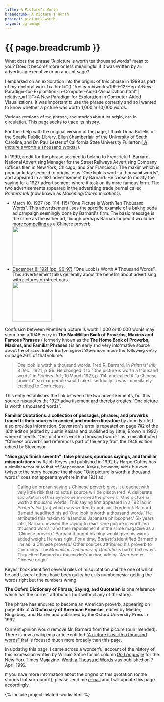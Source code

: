 ```yaml
---
title: A Picture's Worth
breadcrumb: A Picture's Worth 
project: pictures-worth
layout: bg-image
---
```

# {{ page.breadcrumb }}
			
What does the phrase &ldquo;A picture is worth ten thousand words&rdquo; mean to you?
Does it become more or less meaningful if it was written by an 
advertising executive or an ancient sage?

I embarked on an exploration into the origins of <em>this</em> phrase in 1999
as part of my doctoral work 
(<a href="{{ "/research/works/1999-12-Hep-A-New-Paradigm-for-Exploration-in-Computer-Aided-Visualization.html" | relative_url }}">A New Paradigm for Exploration in Computer-Aided Visualization</a>). 
It was important to use the phrase correctly and so
I wanted to know whether a picture was worth 1,000 or 10,000 words. 

Various versions of the phrase, and stories about its origin, are in circulation.
This page seeks to trace its history.

For their help with the original version of the page, 
I thank Dona Bubelis of the Seattle Public Library, 
Ellen Chamberlain of the University of South Carolina, and 
Dr. Paul Lester of California State University Fullerton 
(<a href="http://paulmartinlester.info/writings/1000_words.html">
A Picture's Worth a Thousand Words?</a>).

In 1999, credit for the phrase seemed to belong to Frederick R. Barnard, 
National Advertising Manager for the Street Railways Advertising Company 
(offices then in New York, Chicago, and San Francisco). 
The maxim which is popular today seemed to originate as 
&ldquo;One look is worth a thousand words&rdquo;, 
and appeared in a 1921 advertisement by Barnard. 
He chose to modify the saying for a 1927 advertisement, 
where it took on its more famous form.
The two advertisements appeared in the advertising trade journal 
called <em>Printers' Ink</em> (now known as <em>Marketing/Communications</em>).

<ul>
  <li>
    <a href="1927-mar-10.html">March 10, 1927 (pp. 114-115)</a>
    &ldquo;One Picture is Worth Ten Thousand Words&rdquo;.  
    This advertisement uses the specific example of a baking soda ad 
    campaign seemingly done by Barnard's firm.  
    The basic message is the same as the earlier ad, 
    though perhaps Barnard hoped it would be more compelling
    as a Chinese proverb. <br />
    <a href="1927-mar-10.html">
      <img class="img-responsive" height="128px" src="{{"/assets/projects/img/pw-printers-ink-1927.jpg" | relative_url}}" />
    </a>
  </li>
  <li>
    <a href="1921-dec-8.html">December 8, 1921 (pp. 96-97)</a>
    &ldquo;One Look is Worth A Thousand Words&rdquo;.  
    This advertisement talks generally about the benefits about advertising with
    pictures on street cars.<br />
    <a href="1921-dec-8.html">
      <img class="img-responsive" height="128px" src="{{ "/assets/projects/img/pw-printers-ink-1921.jpg" | relative_url}}"/>
    </a>
  </li>
</ul>

Confusion between whether a picture is worth 1,000 or 10,000 words may stem from a 
1948 entry in <strong>The MacMillan Book of Proverbs, Maxims and Famous Phrases</strong>
( formerly known as the 
<strong>The Home Book of Proverbs, Maxims, and Familiar Phrases</strong> )
is an early and very informative source about the phrase. Editor Burton Egbert 
Stevenson made the following entry on page 2611 of that volume:

<blockquote>
  One look is worth a thousand words.
  Fred R. Barnard, in <em>Printers' Ink</em>, 8 Dec., 1921, p. 96.
  He changed it to &ldquo;One picture is worth a thousand words&rdquo; 
  in <em>Printers' Ink</em>, 10 March 1927, p. 114, and called it 
  &ldquo;a Chinese proverb&rdquo;, so that people would take it seriously. 
  It was immediately credited to Confucious.
</blockquote>

This entry establishes the link between the two advertisements, 
but this source misquotes the 1927 advertisement and thereby creates
&ldquo;One picture is worth a thousand words&rdquo;.

<strong>Familiar Quotations: a collection of passages, 
phrases, and proverbs traced to their sources 
in ancient and modern literature</strong> by John Bartlett 
also provides information. Stevenson's error is repeated on page 782 of the 
16th edition (edited by Justin Kaplan and published by Little, Brown in 1992) 
where it credits &ldquo;One picture is worth a thousand words&rdquo; as a misattributed 
&ldquo;Chinese proverb&rdquo; and references part of the entry from the 1948 edition
edited by Stevenson.

<strong>"Nice guys finish seventh": false phrases, 
spurious sayings, and familiar misquotations</strong> by 
Ralph Keyes and
published in 1992 by HarperCollins has a similar account to that of
Stephenson.  Keyes, however, adds his own twists to the story because
the phrase "One picture is worth a thousand words" does not appear 
anywhere in the 1921 ad:

<blockquote>
Calling an orphan saying a Chinese proverb gives it a cachet with very
little risk that its actual source will be discovered.  A deliberate 
exploitation of this syndrome involved the proverb `One picture is
worth a thousand words.' 
This saying first appeared in a 1921 ad in <EM>Printer's Ink</EM> [sic] which
was written by publicist Frederick Barnard.  Barnard headlined his ad `One
look is worth a thousand words.'  He attributed this maxim to `a famous
Japanese philosopher.'  Six years later, Barnard revised the saying to read
`One picture is worth ten thousand words,' and then republished it in the
same magazine as a `Chinese proverb.'
Barnard thought his ploy would give his words added weight.  He was right.
For a time, <em>Bartlett's</em> identified Barnard's line as `a Chinese
proverb.'  Other sources attributed his proverb to Confucius.  
The <em>Macmillan Dictionary of Quotations</em> had it both ways.
They cited Barnard as the maxim's author, adding `Ascribed to Chinese
origin.'
</blockquote>

Keyes' book identified several rules of misquotation and the one of which 
he and several others have been guilty he calls numbernesia: getting the
words right but the numbers wrong.  

<strong>The Oxford Dictionary of Phrase, Saying, and Quotation</strong>
is one reference which has the correct attribution (but without any of the story).

The phrase has endured to become an American proverb, 
appearing on page 465 of <strong>A Dictionary of American Proverbs</strong>, 
edited by Mieder, Kingsbury, and Harder and published by the 
Oxford University Press in 1992.

Current opinion would remove Mr. Barnard from the picture (pun intended).
There is now a wikipedia article entitled 
<a href="https://en.wikipedia.org/wiki/A_picture_is_worth_a_thousand_words">
&ldquo;A picture is worth a thousand words&rdquo;
</a>
that is focused much more broadly than this page.

<a href="https://www.newspaperarchive.com/syracuse-post-standard/1911-03-28/page-6/"></a>
<a href="https://www.newspaperarchive.com/syracuse-post-standard/1911-03-28/page-18/"></a>
<a href="https://en.wikipedia.org/wiki/Arthur_Brisbane"></a>

In updating this page, I came across a wonderful account of the
history of this expression written by William Safire for his column
<a href="http://query.nytimes.com/search/sitesearch/#/On+Language/since1851/allresults/1/bySafire/"><em>On Language</em></a>
for the New York Times Magazine. <a href="http://www.nytimes.com/1996/04/07/magazine/on-language-worth-a-thousand-words.html">Worth a Thousand Words</a> was published on 7 April 1996.

If you have more information about the origins of this quotation 
(or the stories that surround it), 
please send me <a href="mailto:daryl.hepting@uregina.ca">e-mail</a> 
and I will update this page accordingly.

{% include project-related-works.html %}
